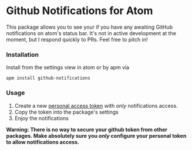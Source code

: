 # Github Notifications for Atom

This package allows you to see your if you have any awaiting GitHub notifications on atom's status bar. It's not in active development at the moment, but I respond quickly to PRs. Feel free to pitch in!

### Installation

Install from the settings view in atom or by apm via

```
apm install github-notifications
```

### Usage

1. Create a new [personal access token](https://github.com/settings/tokens/new) with _only_ notifications access.
2. Copy the token into the package's settings
3. Enjoy the notifications

**Warning: There is no way to secure your github token from other packages. Make absolutely sure you _only_ configure your personal token to allow notifications access.**
